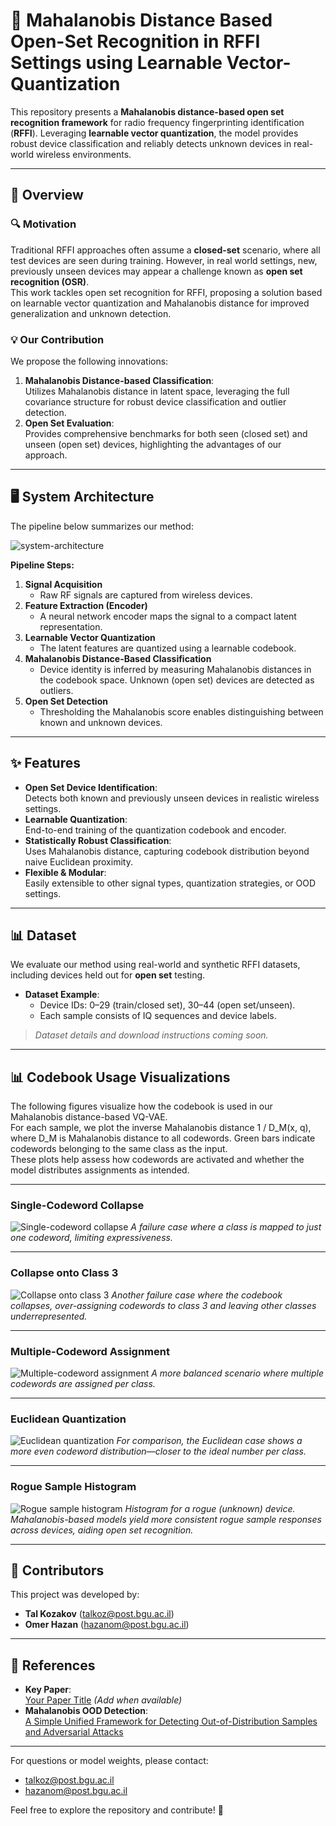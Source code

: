 # 📡 Mahalanobis Distance Based Open-Set Recognition in RFFI Settings using Learnable Vector-Quantization
This repository presents a **Mahalanobis distance-based open set recognition framework** for radio frequency fingerprinting identification (**RFFI**). Leveraging **learnable vector quantization**, the model provides robust device classification and reliably detects unknown devices in real-world wireless environments.

---

## 📖 Overview

### 🔍 Motivation
Traditional RFFI approaches often assume a **closed-set** scenario, where all test devices are seen during training. However, in real world settings, new, previously unseen devices may appear a challenge known as **open set recognition (OSR)**.  
This work tackles open set recognition for RFFI, proposing a solution based on learnable vector quantization and Mahalanobis distance for improved generalization and unknown detection.

### 💡 Our Contribution
We propose the following innovations:
1. **Mahalanobis Distance-based Classification**:  
   Utilizes Mahalanobis distance in latent space, leveraging the full covariance structure for robust device classification and outlier detection.
2. **Open Set Evaluation**:  
   Provides comprehensive benchmarks for both seen (closed set) and unseen (open set) devices, highlighting the advantages of our approach.

---

## 🖥️ System Architecture

The pipeline below summarizes our method:

![system-architecture](https://github.com/YOUR_USERNAME/YOUR_REPO_NAME/assets/your-architecture-diagram.png)

**Pipeline Steps:**
1. **Signal Acquisition**  
   - Raw RF signals are captured from wireless devices.
2. **Feature Extraction (Encoder)**  
   - A neural network encoder maps the signal to a compact latent representation.
3. **Learnable Vector Quantization**  
   - The latent features are quantized using a learnable codebook.
4. **Mahalanobis Distance-Based Classification**  
   - Device identity is inferred by measuring Mahalanobis distances in the codebook space. Unknown (open set) devices are detected as outliers.
5. **Open Set Detection**  
   - Thresholding the Mahalanobis score enables distinguishing between known and unknown devices.

---

## ✨ Features

- **Open Set Device Identification**:  
  Detects both known and previously unseen devices in realistic wireless settings.
- **Learnable Quantization**:  
  End-to-end training of the quantization codebook and encoder.
- **Statistically Robust Classification**:  
  Uses Mahalanobis distance, capturing codebook distribution beyond naive Euclidean proximity.
- **Flexible & Modular**:  
  Easily extensible to other signal types, quantization strategies, or OOD settings.

---

## 📊 Dataset

We evaluate our method using real-world and synthetic RFFI datasets, including devices held out for **open set** testing.  
- **Dataset Example**:  
  - Device IDs: 0–29 (train/closed set), 30–44 (open set/unseen).
  - Each sample consists of IQ sequences and device labels.

> *Dataset details and download instructions coming soon.*

---

## 📊 Codebook Usage Visualizations

The following figures visualize how the codebook is used in our Mahalanobis distance-based VQ-VAE.  
For each sample, we plot the inverse Mahalanobis distance 1 / D_M(x, q), where D_M is Mahalanobis distance
 to all codewords. Green bars indicate codewords belonging to the same class as the input.  
These plots help assess how codewords are activated and whether the model distributes assignments as intended.

---

### Single-Codeword Collapse
![Single-codeword collapse](figures/codebook_usage_single.png)
*A failure case where a class is mapped to just one codeword, limiting expressiveness.*

---

### Collapse onto Class 3
![Collapse onto class 3](figures/codebook_usage_class3.png)
*Another failure case where the codebook collapses, over-assigning codewords to class 3 and leaving other classes underrepresented.*

---

### Multiple-Codeword Assignment
![Multiple-codeword assignment](figures/codebook_usage_multi.png)
*A more balanced scenario where multiple codewords are assigned per class.*

---

### Euclidean Quantization
![Euclidean quantization](figures/codebook_usage_euclidean.png)
*For comparison, the Euclidean case shows a more even codeword distribution—closer to the ideal number per class.*

---

### Rogue Sample Histogram
![Rogue sample histogram](figures/rogue_histogram_mahalanobis.png)
*Histogram for a rogue (unknown) device. Mahalanobis-based models yield more consistent rogue sample responses across devices, aiding open set recognition.*

---

## 👥 Contributors

This project was developed by:

- **Tal Kozakov** ([talkoz@post.bgu.ac.il](mailto:talkoz@post.bgu.ac.il))
- **Omer Hazan** ([hazanom@post.bgu.ac.il](mailto:hazanom@post.bgu.ac.il))

---

## 📂 References

- **Key Paper**:  
  [Your Paper Title](https://arxiv.org/abs/your-paper-arxiv-id) *(Add when available)*
- **Mahalanobis OOD Detection**:  
  [A Simple Unified Framework for Detecting Out-of-Distribution Samples and Adversarial Attacks](https://arxiv.org/abs/1807.03888)

---

For questions or model weights, please contact:  
- [talkoz@post.bgu.ac.il](mailto:talkoz@post.bgu.ac.il)  
- [hazanom@post.bgu.ac.il](mailto:hazanom@post.bgu.ac.il)

Feel free to explore the repository and contribute! 🚀
